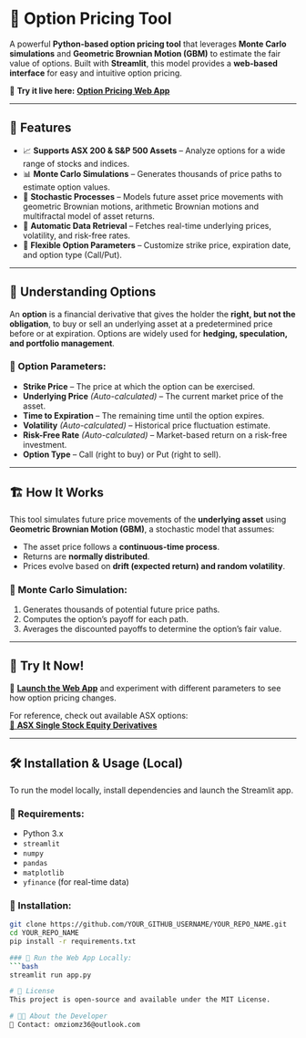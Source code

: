 # 🏦 Option Pricing Tool

A powerful **Python-based option pricing tool** that leverages **Monte Carlo simulations** and **Geometric Brownian Motion (GBM)** to estimate the fair value of options. Built with **Streamlit**, this model provides a **web-based interface** for easy and intuitive option pricing.

🚀 **Try it live here:** [**Option Pricing Web App**](https://omar-option-pricer.streamlit.app/)

---

## 📌 Features

- 📈 **Supports ASX 200 & S&P 500 Assets** – Analyze options for a wide range of stocks and indices.
- 📊 **Monte Carlo Simulations** – Generates thousands of price paths to estimate option values.
- 🏦 **Stochastic Processes** – Models future asset price movements with geometric Brownian motions, arithmetic Brownian motions and multifractal model of asset returns.
- 🔢 **Automatic Data Retrieval** – Fetches real-time underlying prices, volatility, and risk-free rates.
- 🎯 **Flexible Option Parameters** – Customize strike price, expiration date, and option type (Call/Put).

---

## 📘 Understanding Options

An **option** is a financial derivative that gives the holder the **right, but not the obligation**, to buy or sell an underlying asset at a predetermined price before or at expiration. Options are widely used for **hedging, speculation, and portfolio management**.

### 📝 Option Parameters:
- **Strike Price** – The price at which the option can be exercised.
- **Underlying Price** *(Auto-calculated)* – The current market price of the asset.
- **Time to Expiration** – The remaining time until the option expires.
- **Volatility** *(Auto-calculated)* – Historical price fluctuation estimate.
- **Risk-Free Rate** *(Auto-calculated)* – Market-based return on a risk-free investment.
- **Option Type** – Call (right to buy) or Put (right to sell).

---

## 🏗️ How It Works

This tool simulates future price movements of the **underlying asset** using **Geometric Brownian Motion (GBM)**, a stochastic model that assumes:
- The asset price follows a **continuous-time process**.
- Returns are **normally distributed**.
- Prices evolve based on **drift (expected return) and random volatility**.

### 🎲 Monte Carlo Simulation:
1. Generates thousands of potential future price paths.
2. Computes the option’s payoff for each path.
3. Averages the discounted payoffs to determine the option’s fair value.

---

## 📢 Try It Now!
🔗 **[Launch the Web App](https://omar-option-pricer.streamlit.app/)** and experiment with different parameters to see how option pricing changes.

For reference, check out available ASX options:  
[🔗 **ASX Single Stock Equity Derivatives**](https://www.asx.com.au/markets/trade-our-derivatives-market/derivatives-market-prices/single-stock-derivatives)

---

## 🛠️ Installation & Usage (Local)
To run the model locally, install dependencies and launch the Streamlit app.

### 📌 Requirements:
- Python 3.x
- `streamlit`
- `numpy`
- `pandas`
- `matplotlib`
- `yfinance` (for real-time data)

### 🔧 Installation:
```bash
git clone https://github.com/YOUR_GITHUB_USERNAME/YOUR_REPO_NAME.git
cd YOUR_REPO_NAME
pip install -r requirements.txt

### 🚀 Run the Web App Locally:
```bash
streamlit run app.py

# 📜 License
This project is open-source and available under the MIT License.

# 👨‍💻 About the Developer
📧 Contact: omziomz36@outlook.com